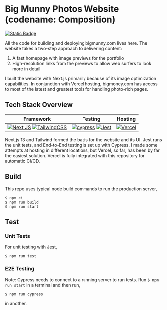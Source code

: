 # Big Munny Photos Website (codename: Composition)

[![Static Badge](https://img.shields.io/badge/Link_to-Website-blue)](https://www.bigmunny.com/)

All the code for building and deploying bigmunny.com lives here. The website takes a two-step approach to delivering content:
1. A fast homepage with image previews for the portfolio
2. High-resolution links from the previews to allow web surfers to look more in detail

I built the website with Next.js primarily because of its image optimization capabilities. In conjunction with Vercel hosting, bigmoney.com has access to most of the latest and greatest tools for handling photo-rich pages.

## Tech Stack  Overview

| Framework | Testing | Hosting |
| --- | --- | --- |
| [![Next JS](https://img.shields.io/badge/Next-black?style=for-the-badge&logo=next.js&logoColor=white)](https://nextjs.org/) [![TailwindCSS](https://img.shields.io/badge/tailwindcss-%2338B2AC.svg?style=for-the-badge&logo=tailwind-css&logoColor=white)](https://tailwindcss.com/) | [![cypress](https://img.shields.io/badge/-cypress-%23E5E5E5?style=for-the-badge&logo=cypress&logoColor=058a5e)](https://www.cypress.io/) [![Jest](https://img.shields.io/badge/-jest-%23C21325?style=for-the-badge&logo=jest&logoColor=white)](https://jestjs.io/) |	[![Vercel](https://img.shields.io/badge/vercel-%23000000.svg?style=for-the-badge&logo=vercel&logoColor=white)](https://vercel.com/) |

Next.js 13 and Tailwind formed the basis for the website and its UI. Jest runs the unit tests, and End-to-End testing is set up with Cypress. I made some attempts at hosting in different locations, but Vercel, so far, has been by far the easiest solution. Vercel is fully integrated with this repository for automatic CI/CD.

## Build

This repo uses typical node build commands to run the production server,

```
$ npm ci
$ npm run build
$ npm run start
```

## Test

### Unit Tests

For unit testing with Jest,
```
$ npm run test
```

### E2E Testing

Note: Cypress needs to connect to a running server to run tests. Run `$ npm run start` in a terminal and then run,
```
$ npm run cypress
```
in another.
